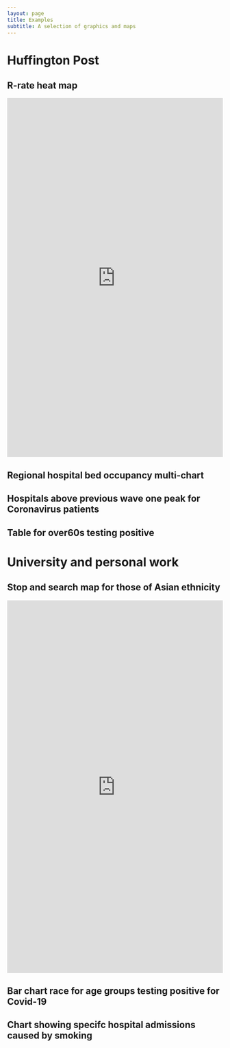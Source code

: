 ```yaml
---
layout: page
title: Examples
subtitle: A selection of graphics and maps
---
```

# Huffington Post

## R-rate heat map

<iframe title="Regions in England are seeing varying R rates" aria-label="Map" id="datawrapper-chart-DJq06" src="https://datawrapper.dwcdn.net/DJq06/10/" scrolling="no" frameborder="0" style="width: 0; min-width: 100% !important; border: none;" height="837"></iframe><script type="text/javascript">!function(){"use strict";window.addEventListener("message",(function(a){if(void 0!==a.data["datawrapper-height"])for(var e in a.data["datawrapper-height"]){var t=document.getElementById("datawrapper-chart-"+e)||document.querySelector("iframe[src*='"+e+"']");t&&(t.style.height=a.data["datawrapper-height"][e]+"px")}}))}();
</script>

## Regional hospital bed occupancy multi-chart

<div class="flourish-embed flourish-chart" data-src="visualisation/4486350"><script src="https://public.flourish.studio/resources/embed.js"></script></div>

## Hospitals above previous wave one peak for Coronavirus patients

<div class="flourish-embed flourish-chart" data-src="visualisation/4333164"><script src="https://public.flourish.studio/resources/embed.js"></script></div>

## Table for over60s testing positive

<div class="flourish-embed flourish-table" data-src="visualisation/4463695"><script src="https://public.flourish.studio/resources/embed.js"></script></div>

# University and personal work

## Stop and search map for those of Asian ethnicity
<iframe title="Yearly stop and search by Police Force Area " aria-label="map" id="datawrapper-chart-zM6oO" src="https://datawrapper.dwcdn.net/zM6oO/13/" scrolling="no" frameborder="0" style="border: none;" width="100%" height="869"></iframe>

## Bar chart race for age groups testing positive for Covid-19

<div class="flourish-embed flourish-bar-chart-race" data-src="visualisation/4086066"><script src="https://public.flourish.studio/resources/embed.js"></script></div>

## Chart showing specifc hospital admissions caused by smoking

<div class="flourish-embed flourish-chart" data-src="visualisation/4693082"><script src="https://public.flourish.studio/resources/embed.js"></script></div>


